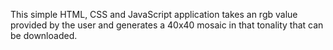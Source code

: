 This simple HTML, CSS and JavaScript application takes an rgb value provided by the user and generates a 40x40 mosaic in that tonality that can be downloaded.